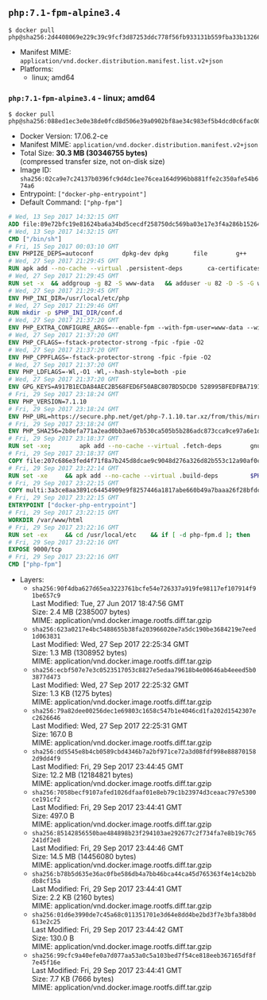 ## `php:7.1-fpm-alpine3.4`

```console
$ docker pull php@sha256:2d4408069e229c39c9fcf3d87253ddc778f56fb933131b559fba33b13266abc9
```

-	Manifest MIME: `application/vnd.docker.distribution.manifest.list.v2+json`
-	Platforms:
	-	linux; amd64

### `php:7.1-fpm-alpine3.4` - linux; amd64

```console
$ docker pull php@sha256:088ed1ec3e0e38de0fcd8d506e39a0902bf8ae34c983ef5b4dcd0c6fac00a2a5
```

-	Docker Version: 17.06.2-ce
-	Manifest MIME: `application/vnd.docker.distribution.manifest.v2+json`
-	Total Size: **30.3 MB (30346755 bytes)**  
	(compressed transfer size, not on-disk size)
-	Image ID: `sha256:02ca9e7c24137b0396fc9d4dc1ee76cea164d996bb881ffe2c350afe54b674a6`
-	Entrypoint: `["docker-php-entrypoint"]`
-	Default Command: `["php-fpm"]`

```dockerfile
# Wed, 13 Sep 2017 14:32:15 GMT
ADD file:89e72bfc19e81624ba6a34bd5cecdf258750dc569ba03e17e3f4a286b1526461 in / 
# Wed, 13 Sep 2017 14:32:15 GMT
CMD ["/bin/sh"]
# Fri, 15 Sep 2017 00:03:10 GMT
ENV PHPIZE_DEPS=autoconf 		dpkg-dev dpkg 		file 		g++ 		gcc 		libc-dev 		make 		pcre-dev 		pkgconf 		re2c
# Wed, 27 Sep 2017 21:29:45 GMT
RUN apk add --no-cache --virtual .persistent-deps 		ca-certificates 		curl 		tar 		xz 		openssl
# Wed, 27 Sep 2017 21:29:45 GMT
RUN set -x 	&& addgroup -g 82 -S www-data 	&& adduser -u 82 -D -S -G www-data www-data
# Wed, 27 Sep 2017 21:29:45 GMT
ENV PHP_INI_DIR=/usr/local/etc/php
# Wed, 27 Sep 2017 21:29:46 GMT
RUN mkdir -p $PHP_INI_DIR/conf.d
# Wed, 27 Sep 2017 21:37:20 GMT
ENV PHP_EXTRA_CONFIGURE_ARGS=--enable-fpm --with-fpm-user=www-data --with-fpm-group=www-data
# Wed, 27 Sep 2017 21:37:20 GMT
ENV PHP_CFLAGS=-fstack-protector-strong -fpic -fpie -O2
# Wed, 27 Sep 2017 21:37:20 GMT
ENV PHP_CPPFLAGS=-fstack-protector-strong -fpic -fpie -O2
# Wed, 27 Sep 2017 21:37:20 GMT
ENV PHP_LDFLAGS=-Wl,-O1 -Wl,--hash-style=both -pie
# Wed, 27 Sep 2017 21:37:20 GMT
ENV GPG_KEYS=A917B1ECDA84AEC2B568FED6F50ABC807BD5DCD0 528995BFEDFBA7191D46839EF9BA0ADA31CBD89E
# Fri, 29 Sep 2017 23:18:24 GMT
ENV PHP_VERSION=7.1.10
# Fri, 29 Sep 2017 23:18:24 GMT
ENV PHP_URL=https://secure.php.net/get/php-7.1.10.tar.xz/from/this/mirror PHP_ASC_URL=https://secure.php.net/get/php-7.1.10.tar.xz.asc/from/this/mirror
# Fri, 29 Sep 2017 23:18:24 GMT
ENV PHP_SHA256=2b8efa771a2ead0bb3ae67b530ca505b5b286adc873cca9ce97a6e1d6815c50b PHP_MD5=
# Fri, 29 Sep 2017 23:18:37 GMT
RUN set -xe; 		apk add --no-cache --virtual .fetch-deps 		gnupg 	; 		mkdir -p /usr/src; 	cd /usr/src; 		wget -O php.tar.xz "$PHP_URL"; 		if [ -n "$PHP_SHA256" ]; then 		echo "$PHP_SHA256 *php.tar.xz" | sha256sum -c -; 	fi; 	if [ -n "$PHP_MD5" ]; then 		echo "$PHP_MD5 *php.tar.xz" | md5sum -c -; 	fi; 		if [ -n "$PHP_ASC_URL" ]; then 		wget -O php.tar.xz.asc "$PHP_ASC_URL"; 		export GNUPGHOME="$(mktemp -d)"; 		for key in $GPG_KEYS; do 			gpg --keyserver ha.pool.sks-keyservers.net --recv-keys "$key"; 		done; 		gpg --batch --verify php.tar.xz.asc php.tar.xz; 		rm -rf "$GNUPGHOME"; 	fi; 		apk del .fetch-deps
# Fri, 29 Sep 2017 23:18:37 GMT
COPY file:207c686e3fed4f71f8a7b245d8dcae9c9048d276a326d82b553c12a90af0c0ca in /usr/local/bin/ 
# Fri, 29 Sep 2017 23:22:14 GMT
RUN set -xe 	&& apk add --no-cache --virtual .build-deps 		$PHPIZE_DEPS 		coreutils 		curl-dev 		libedit-dev 		openssl-dev 		libxml2-dev 		sqlite-dev 		&& export CFLAGS="$PHP_CFLAGS" 		CPPFLAGS="$PHP_CPPFLAGS" 		LDFLAGS="$PHP_LDFLAGS" 	&& docker-php-source extract 	&& cd /usr/src/php 	&& gnuArch="$(dpkg-architecture --query DEB_BUILD_GNU_TYPE)" 	&& ./configure 		--build="$gnuArch" 		--with-config-file-path="$PHP_INI_DIR" 		--with-config-file-scan-dir="$PHP_INI_DIR/conf.d" 				--disable-cgi 				--enable-ftp 		--enable-mbstring 		--enable-mysqlnd 				--with-curl 		--with-libedit 		--with-openssl 		--with-zlib 				--with-pcre-regex=/usr 				$PHP_EXTRA_CONFIGURE_ARGS 	&& make -j "$(nproc)" 	&& make install 	&& { find /usr/local/bin /usr/local/sbin -type f -perm +0111 -exec strip --strip-all '{}' + || true; } 	&& make clean 	&& cd / 	&& docker-php-source delete 		&& runDeps="$( 		scanelf --needed --nobanner --format '%n#p' --recursive /usr/local 			| tr ',' '\n' 			| sort -u 			| awk 'system("[ -e /usr/local/lib/" $1 " ]") == 0 { next } { print "so:" $1 }' 	)" 	&& apk add --no-cache --virtual .php-rundeps $runDeps 		&& apk del .build-deps 		&& pecl update-channels 	&& rm -rf /tmp/pear ~/.pearrc
# Fri, 29 Sep 2017 23:22:15 GMT
COPY multi:3a3ce8aa3891c64454909e9f8257446a1817abe660b49a7baaa26f28bfdc444d in /usr/local/bin/ 
# Fri, 29 Sep 2017 23:22:15 GMT
ENTRYPOINT ["docker-php-entrypoint"]
# Fri, 29 Sep 2017 23:22:15 GMT
WORKDIR /var/www/html
# Fri, 29 Sep 2017 23:22:16 GMT
RUN set -ex 	&& cd /usr/local/etc 	&& if [ -d php-fpm.d ]; then 		sed 's!=NONE/!=!g' php-fpm.conf.default | tee php-fpm.conf > /dev/null; 		cp php-fpm.d/www.conf.default php-fpm.d/www.conf; 	else 		mkdir php-fpm.d; 		cp php-fpm.conf.default php-fpm.d/www.conf; 		{ 			echo '[global]'; 			echo 'include=etc/php-fpm.d/*.conf'; 		} | tee php-fpm.conf; 	fi 	&& { 		echo '[global]'; 		echo 'error_log = /proc/self/fd/2'; 		echo; 		echo '[www]'; 		echo '; if we send this to /proc/self/fd/1, it never appears'; 		echo 'access.log = /proc/self/fd/2'; 		echo; 		echo 'clear_env = no'; 		echo; 		echo '; Ensure worker stdout and stderr are sent to the main error log.'; 		echo 'catch_workers_output = yes'; 	} | tee php-fpm.d/docker.conf 	&& { 		echo '[global]'; 		echo 'daemonize = no'; 		echo; 		echo '[www]'; 		echo 'listen = [::]:9000'; 	} | tee php-fpm.d/zz-docker.conf
# Fri, 29 Sep 2017 23:22:16 GMT
EXPOSE 9000/tcp
# Fri, 29 Sep 2017 23:22:16 GMT
CMD ["php-fpm"]
```

-	Layers:
	-	`sha256:90f4dba627d65ea3223761bcfe54e726337a919fe98117ef107914f91be657c9`  
		Last Modified: Tue, 27 Jun 2017 18:47:56 GMT  
		Size: 2.4 MB (2385007 bytes)  
		MIME: application/vnd.docker.image.rootfs.diff.tar.gzip
	-	`sha256:623a0217e4bc5488655b38fa203966020e7a5dc190be3684219e7eed1d063831`  
		Last Modified: Wed, 27 Sep 2017 22:25:34 GMT  
		Size: 1.3 MB (1308952 bytes)  
		MIME: application/vnd.docker.image.rootfs.diff.tar.gzip
	-	`sha256:ecbf507e7e3c0523517053c8827e5edaa79618b4e00646ab4eeed5b03877d473`  
		Last Modified: Wed, 27 Sep 2017 22:25:32 GMT  
		Size: 1.3 KB (1275 bytes)  
		MIME: application/vnd.docker.image.rootfs.diff.tar.gzip
	-	`sha256:79a82dee00256dec1e69803c1658c547b1e4046cd1fa202d1542307ec2626646`  
		Last Modified: Wed, 27 Sep 2017 22:25:31 GMT  
		Size: 167.0 B  
		MIME: application/vnd.docker.image.rootfs.diff.tar.gzip
	-	`sha256:dd5545e8b4cb0589cbd4346b7a2bf971ce72a3d08fdf998e888701582d9dd4f9`  
		Last Modified: Fri, 29 Sep 2017 23:44:45 GMT  
		Size: 12.2 MB (12184821 bytes)  
		MIME: application/vnd.docker.image.rootfs.diff.tar.gzip
	-	`sha256:7058becf9107afed1026dfaaf01e8eb79c1b23974d3ceaac797e5300ce191cf2`  
		Last Modified: Fri, 29 Sep 2017 23:44:41 GMT  
		Size: 497.0 B  
		MIME: application/vnd.docker.image.rootfs.diff.tar.gzip
	-	`sha256:85142856550bae484898b23f294103ae292677c2f734fa7e8b19c765241df2e8`  
		Last Modified: Fri, 29 Sep 2017 23:44:46 GMT  
		Size: 14.5 MB (14456080 bytes)  
		MIME: application/vnd.docker.image.rootfs.diff.tar.gzip
	-	`sha256:b78b5d635e36ac0fbe586db4a7bb46bca44ca45d765363f4e14cb2bbdb8cf15a`  
		Last Modified: Fri, 29 Sep 2017 23:44:41 GMT  
		Size: 2.2 KB (2160 bytes)  
		MIME: application/vnd.docker.image.rootfs.diff.tar.gzip
	-	`sha256:01d6e3990de7c45a68c011351701e3d64e8dd4be2bd3f7e3bfa38b0d613e2c25`  
		Last Modified: Fri, 29 Sep 2017 23:44:42 GMT  
		Size: 130.0 B  
		MIME: application/vnd.docker.image.rootfs.diff.tar.gzip
	-	`sha256:99cfc9a40efe0a7d077aa53a0c5a103bed7f54ce818eeb367165df8f7e45f16e`  
		Last Modified: Fri, 29 Sep 2017 23:44:41 GMT  
		Size: 7.7 KB (7666 bytes)  
		MIME: application/vnd.docker.image.rootfs.diff.tar.gzip

